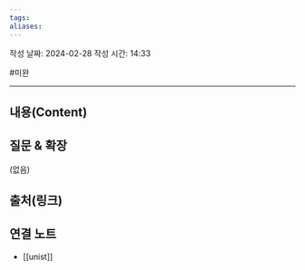 ```yaml
---
tags: 
aliases:
---
```

작성 날짜: 2024-02-28
작성 시간: 14:33

#미완

----
## 내용(Content)


## 질문 & 확장

(없음)

## 출처(링크)


## 연결 노트
- [[unist]]








